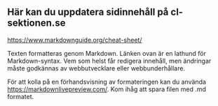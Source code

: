 ## Här kan du uppdatera sidinnehåll på cl-sektionen.se

https://www.markdownguide.org/cheat-sheet/

Texten formatteras genom Markdown. Länken ovan är en lathund för Markdown-syntax. Vem som helst får redigera innehåll, men ändringar måste godkännas av webbutvecklare eller webbunderhållare.

För att kolla på en förhandsvisning av formateringen kan du använda https://markdownlivepreview.com/. Kom ihåg att spara filen med .md formatet.
